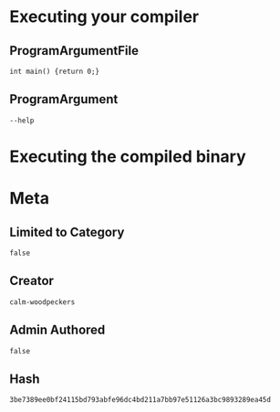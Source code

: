 # Executing your compiler

## ProgramArgumentFile

```
int main() {return 0;}
```

## ProgramArgument

```
--help
```

# Executing the compiled binary

# Meta

## Limited to Category

```
false
```

## Creator

```
calm-woodpeckers
```

## Admin Authored

```
false
```

## Hash

```
3be7389ee0bf24115bd793abfe96dc4bd211a7bb97e51126a3bc9893289ea45d
```

